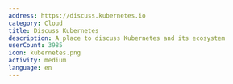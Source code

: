 ```yaml
---
address: https://discuss.kubernetes.io
category: Cloud
title: Discuss Kubernetes
description: A place to discuss Kubernetes and its ecosystem
userCount: 3985
icon: kubernetes.png
activity: medium
language: en
---
```

